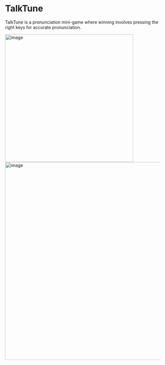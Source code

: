 # TalkTune
TalkTune is a pronunciation mini-game where winning involves pressing the right keys for accurate pronunciation.

<img width="417" alt="image" src="https://github.com/Nandini80/TalkTune/assets/121488571/76de1b06-b12e-4641-8ffe-e41102cd808c">
<img width="645" alt="image" src="https://github.com/Nandini80/TalkTune/assets/121488571/c84c5428-a92e-40fe-b691-7ed0b750c924">

